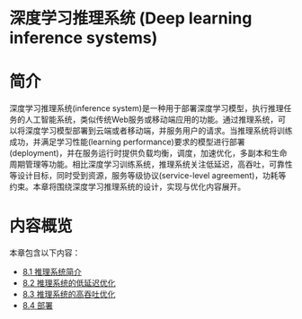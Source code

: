 <!--Copyright © Microsoft Corporation. All rights reserved.
  适用于[License](https://github.com/microsoft/AI-System/blob/main/LICENSE)版权许可-->


# 深度学习推理系统 (Deep learning inference systems)

# 简介 

深度学习推理系统(inference system)是一种用于部署深度学习模型，执行推理任务的人工智能系统，类似传统Web服务或移动端应用的功能。通过推理系统，可以将深度学习模型部署到云端或者移动端，并服务用户的请求。当推理系统将训练成功，并满足学习性能(learning performance)要求的模型进行部署(deployment)，并在服务运行时提供负载均衡，调度，加速优化，多副本和生命周期管理等功能。相比深度学习训练系统，推理系统关注低延迟，高吞吐，可靠性等设计目标，同时受到资源，服务等级协议(service-level agreement)，功耗等约束。本章将围绕深度学习推理系统的设计，实现与优化内容展开。

# 内容概览

本章包含以下内容：

- [8.1 推理系统简介](8.1-推理系统简介)
- [8.2 推理系统的低延迟优化](8.2-推理系统的低延迟优化.md)
- [8.3 推理系统的高吞吐优化](8.3-推理系统的高吞吐优化.md)
- [8.4 部署](8.4-部署.md)
